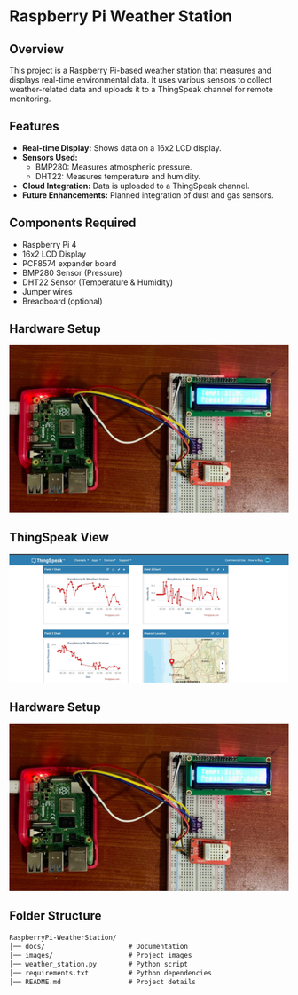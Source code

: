 # Raspberry Pi Weather Station

## Overview
This project is a Raspberry Pi-based weather station that measures and displays real-time environmental data. It uses various sensors to collect weather-related data and uploads it to a ThingSpeak channel for remote monitoring.

## Features
- **Real-time Display:** Shows data on a 16x2 LCD display.
- **Sensors Used:**
  - BMP280: Measures atmospheric pressure.
  - DHT22: Measures temperature and humidity.
- **Cloud Integration:** Data is uploaded to a ThingSpeak channel.
- **Future Enhancements:** Planned integration of dust and gas sensors.

## Components Required
- Raspberry Pi 4
- 16x2 LCD Display
- PCF8574 expander board
- BMP280 Sensor (Pressure)
- DHT22 Sensor (Temperature & Humidity)
- Jumper wires
- Breadboard (optional)

## Hardware Setup
![Hardware Setup](images/hardware_setup.jpg)

## ThingSpeak View
![ThingSpeak View](images/thingspeak_display.jpg)

## Hardware Setup
![Hardware Setup](images/hardware_setup.jpg)

## Folder Structure
```
RaspberryPi-WeatherStation/
│── docs/                     # Documentation
│── images/                   # Project images
│── weather_station.py        # Python script
│── requirements.txt          # Python dependencies
│── README.md                 # Project details
```

